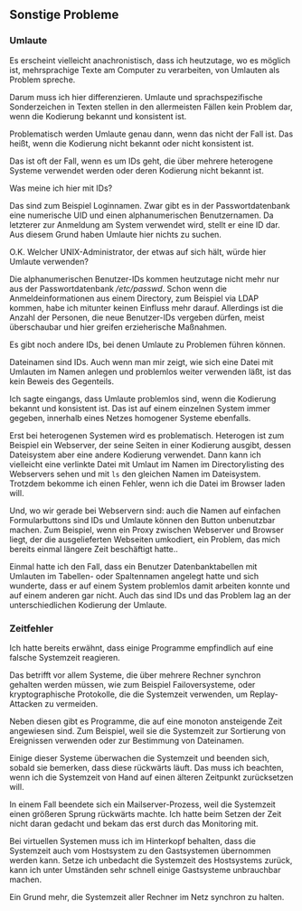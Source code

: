 
## Sonstige Probleme

### Umlaute

Es erscheint vielleicht anachronistisch, dass ich heutzutage, wo es möglich
ist, mehrsprachige Texte am Computer zu verarbeiten, von Umlauten als Problem
spreche.

Darum muss ich hier differenzieren.
Umlaute und sprachspezifische Sonderzeichen in Texten stellen in den
allermeisten Fällen kein Problem dar, wenn die Kodierung bekannt und
konsistent ist.

Problematisch werden Umlaute genau dann, wenn das nicht der Fall ist.
Das heißt, wenn die Kodierung nicht bekannt oder nicht konsistent ist.

Das ist oft der Fall, wenn es um IDs geht, die über mehrere heterogene Systeme
verwendet werden oder deren Kodierung nicht bekannt ist.

Was meine ich hier mit IDs?

Das sind zum Beispiel Loginnamen.
Zwar gibt es in der Passwortdatenbank eine numerische UID und einen
alphanumerischen Benutzernamen.
Da letzterer zur Anmeldung am System verwendet wird, stellt er eine
ID dar.
Aus diesem Grund haben Umlaute hier nichts zu suchen.

O.K. Welcher UNIX-Administrator, der etwas auf sich hält, würde hier Umlaute
verwenden?

Die alphanumerischen Benutzer-IDs kommen heutzutage nicht mehr nur aus der
Passwortdatenbank */etc/passwd*.
Schon wenn die Anmeldeinformationen aus einem Directory, zum Beispiel via LDAP
kommen, habe ich mitunter keinen Einfluss mehr darauf.
Allerdings ist die Anzahl der Personen, die neue Benutzer-IDs vergeben dürfen,
meist überschaubar und hier greifen erzieherische Maßnahmen.

Es gibt noch andere IDs, bei denen Umlaute zu Problemen führen können.

Dateinamen sind IDs.
Auch wenn man mir zeigt, wie sich eine Datei mit Umlauten im Namen anlegen und
problemlos weiter verwenden läßt, ist das kein Beweis des Gegenteils.

Ich sagte eingangs, dass Umlaute problemlos sind, wenn die Kodierung bekannt
und konsistent ist.
Das ist auf einem einzelnen System immer gegeben, innerhalb eines Netzes
homogener Systeme ebenfalls.

Erst bei heterogenen Systemen wird es problematisch.
Heterogen ist zum Beispiel ein Webserver, der seine Seiten in einer Kodierung
ausgibt, dessen Dateisystem aber eine andere Kodierung verwendet.
Dann kann ich vielleicht eine verlinkte Datei mit Umlaut im Namen im
Directorylisting des Webservers sehen und mit `ls` den gleichen Namen im
Dateisystem.
Trotzdem bekomme ich einen Fehler, wenn ich die Datei im Browser laden will.

Und, wo wir gerade bei Webservern sind: auch die Namen auf einfachen
Formularbuttons sind IDs und Umlaute können den Button unbenutzbar machen.
Zum Beispiel, wenn ein Proxy zwischen Webserver und Browser liegt, der die
ausgelieferten Webseiten umkodiert, ein Problem, das mich bereits einmal
längere Zeit beschäftigt hatte..

Einmal hatte ich den Fall, dass ein Benutzer Datenbanktabellen mit Umlauten
im Tabellen- oder Spaltennamen angelegt hatte und sich wunderte, dass er auf
einem System problemlos damit arbeiten konnte und auf einem anderen gar nicht.
Auch das sind IDs und das Problem lag an der unterschiedlichen Kodierung der
Umlaute.

### Zeitfehler

Ich hatte bereits erwähnt, dass einige Programme empfindlich auf eine falsche
Systemzeit reagieren.

Das betrifft vor allem Systeme, die über mehrere Rechner synchron gehalten
werden müssen, wie zum Beispiel Failoversysteme, oder kryptographische
Protokolle, die die Systemzeit verwenden, um Replay-Attacken zu vermeiden.

Neben diesen gibt es Programme, die auf eine monoton ansteigende Zeit
angewiesen sind. Zum Beispiel, weil sie die Systemzeit zur Sortierung von
Ereignissen verwenden oder zur Bestimmung von Dateinamen.

Einige dieser Systeme überwachen die Systemzeit und beenden sich, sobald
sie bemerken, dass diese rückwärts läuft.
Das muss ich beachten, wenn ich die Systemzeit von Hand auf einen älteren
Zeitpunkt zurücksetzen will.

In einem Fall beendete sich ein Mailserver-Prozess, weil die Systemzeit
einen größeren Sprung rückwärts machte.
Ich hatte beim Setzen der Zeit nicht daran gedacht und bekam das erst durch
das Monitoring mit.

Bei virtuellen Systemen muss ich im Hinterkopf behalten, dass die
Systemzeit auch vom Hostsystem zu den Gastsystemen übernommen werden kann.
Setze ich unbedacht die Systemzeit des Hostsystems zurück, kann ich unter
Umständen sehr schnell einige Gastsysteme unbrauchbar machen.

Ein Grund mehr, die Systemzeit aller Rechner im Netz synchron zu halten.

